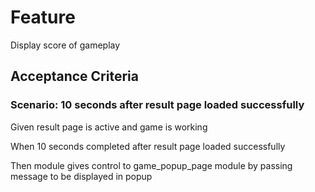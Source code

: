 
# Feature

Display score of gameplay

## Acceptance Criteria

### Scenario: 10 seconds after result page loaded successfully

  Given result page is active and game is working

  When 10 seconds completed after result page loaded successfully

  Then module gives control to game_popup_page module by passing
  message to be displayed in popup
